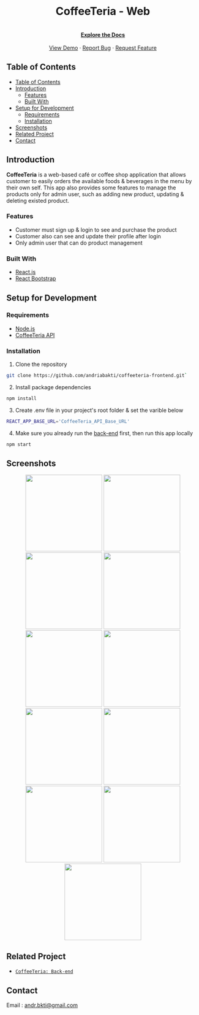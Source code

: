 <h1 align="center">CoffeeTeria - Web</h2>
<p align="center">
  <br/>
  <a href="https://github.com/andriabakti/coffeeteria-frontend">
    <strong>Explore the Docs</strong>
  </a>
  <br/>
  <br/>
  <a href="https://andria-coffeeteria.netlify.app/main">View Demo</a>
  ·
  <a href="https://github.com/andriabakti/coffeeteria-frontend/issues">Report Bug</a>
  ·
  <a href="https://github.com/andriabakti/coffeeteria-frontend/issues">Request Feature</a>
</p>

## Table of Contents

- [Table of Contents](#table-of-contents)
- [Introduction](#introduction)
  - [Features](#features)
  - [Built With](#built-with)
- [Setup for Development](#setup-for-development)
  - [Requirements](#requirements)
  - [Installation](#installation)
- [Screenshots](#screenshots)
- [Related Project](#related-project)
- [Contact](#contact)

## Introduction

<b>CoffeeTeria</b> is a web-based café or coffee shop application that allows customer to easily orders the available foods & beverages in the menu by their own self. This app also provides some features to manage the products only for admin user, such as adding new product, updating & deleting existed product.

### Features

- Customer must sign up & login to see and purchase the product
- Customer also can see and update their profile after login
- Only admin user that can do product management

### Built With

- [React.js](https://reactjs.org/)
- [React Bootstrap](https://react-bootstrap.github.io/)

## Setup for Development

### Requirements

- [Node.js](https://nodejs.org/en/download/)
- [CoffeeTeria API](https://github.com/andriabakti/coffeeteria-backend.git)

### Installation

1. Clone the repository

```sh
git clone https://github.com/andriabakti/coffeeteria-frontend.git`
```

2. Install package dependencies

```sh
npm install
```

3. Create .env file in your project's root folder & set the varible below

```sh
REACT_APP_BASE_URL='CoffeeTeria_API_Base_URL'
```

4. Make sure you already run the [back-end](https://github.com/andriabakti/coffeeteria-backend.git) first, then run this app locally

```sh
npm start
```

## Screenshots

<p align='center'>
  <span>
    <image width="200" src='./previews/home.png' />
    <image width="200" src='./previews/auth_register.png' />
    <image width="200" src='./previews/auth_login.png' />
    <image width="200" src='./previews/product.png' />
    <image width="200" src='./previews/product_admin.png' />
    <image width="200" src='./previews/product_detail.png' />
    <image width="200" src='./previews/product_edit.png' />
    <image width="200" src='./previews/product_new.png' />
    <image width="200" src='./previews/order_cart.png' />
    <image width="200" src='./previews/order_history.png' />
    <image width="200" src='./previews/user_profile.png' />
  </span>
</p>

## Related Project

- [`CoffeeTeria: Back-end`](https://github.com/andriabakti/coffeeteria-backend)

## Contact

Email : andr.bkti@gmail.com
